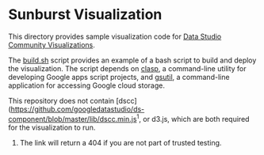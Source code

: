 # Sunburst Visualization

This directory provides sample visualization code for [Data Studio Community
Visualizations](https://datastudio.com/datastudio/visualization).

The [build.sh](./build.sh) script provides an example of a bash script to build
and deploy the visualization. The script depends on
[clasp](https://github.com/google/clasp), a command-line utility for developing
Google apps script projects, and
[gsutil](https://cloud.google.com/storage/docs/gsutil), a command-line
application for accessing Google cloud storage.

This repository does not contain
[dscc](https://github.com/googledatastudio/ds-component/blob/master/lib/dscc.min.js<sup>1</sup>,
or d3.js, which are both required for the visualization to run. 

1.  The link will return a 404 if you are not part of trusted testing.
